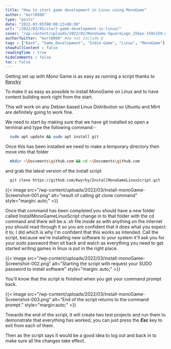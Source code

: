 ```yaml
---
title: "How to start game development in Linux using MonoGame"
author: "mort8088"
type: "posts"
date: "2022-03-05T00:00:23+00:00"
url: "/2022/03/05/start-game-development-in-linux/"
cover: "/wp-content/uploads/2022/02/MonoGame-SquareLogo_256px-150x150.webp"
authorTwitter: "mort8088" #do not include @
tags : ["Bash", "Game_Development", "Indie-Game", "Linux", "MonoGame"]
showFullContent : false
readingTime : true
hideComments : false
toc : false
---
```


Getting set up with Mono Game is as easy as running a script thanks to [Kwyrky](https://github.com/Kwyrky)

To make it as easy as possible to install MonoGame on Linux and to have content building work right from the start.

This will work on any Debian based Linux Distribution so Ubuntu and Mint are definitely going to work fine.

We need to start by making sure that we have git installed so open a terminal and type the following command:-

```Bash
  sudo apt update && sudo apt install git
```

Once this has been installed we need to make a temporary directory then move into that folder

```Bash
  mkdir ~\Documents\github.com && cd ~\Documents\github.com
```

and grab the latest version of the install script

```Bash
  git clone https://github.com/Kwyrky/InstallMonoGameLinuxScript.git
```

{{< image src="/wp-content/uploads/2022/03/install-monoGame-Screenshot-001.png" alt="result of calling git clone command" style="margin: auto;" >}}

Once that command has been completed you should have a new folder called InstallMonoGameLinuxScript change in to that folder with the cd command and there will be a _.sh_ file inside as with anything on the internet you should read through it so you are confident that it does what you expect it to, I did which is why I'm confident that this works as intended. Call the script, because we're installing new software to your system it'll ask you for your sudo password then sit back and watch as everything you need to get started writing games in linux is put in the right place.

{{< image src="/wp-content/uploads/2022/03/install-monoGame-Screenshot-002.png" alt="Starting the script with request your SUDO password to install software" style="margin: auto;" >}}

You'll know that the script is finished when you get your command prompt back.

{{< image src="/wp-content/uploads/2022/03/install-monoGame-Screenshot-003.png" alt="End of the script returns to the command prompt." style="margin:auto;" >}}

Towards the end of the script, it will create two test projects and run them to demonstrate that everything has worked, you can just press the _**Esc**_ key to exit from each of them.

Then as the script says it would be a good idea to log out and back in to make sure all the changes take effect.
